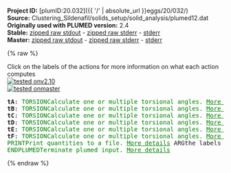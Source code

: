 **Project ID:** [plumID:20.032]({{ '/' | absolute_url }}eggs/20/032/)  
**Source:** Clustering_Sildenafil/solids_setup/solid_analysis/plumed12.dat  
**Originally used with PLUMED version:** 2.4  
**Stable:** [zipped raw stdout](plumed12.dat.plumed.stdout.txt.zip) - [zipped raw stderr](plumed12.dat.plumed.stderr.txt.zip) - [stderr](plumed12.dat.plumed.stderr)  
**Master:** [zipped raw stdout](plumed12.dat.plumed_master.stdout.txt.zip) - [zipped raw stderr](plumed12.dat.plumed_master.stderr.txt.zip) - [stderr](plumed12.dat.plumed_master.stderr)  

{% raw %}
<div class="plumedpreheader">
<div class="headerInfo" id="value_details_data/Clustering_Sildenafil/solids_setup/solid_analysis/plumed12.dat"> Click on the labels of the actions for more information on what each action computes </div>
<div class="containerBadge">
<div class="headerBadge"><a href="plumed12.dat.plumed.stderr"><img src="https://img.shields.io/badge/v2.10-passing-green.svg" alt="tested onv2.10" /></a></div>
<div class="headerBadge"><a href="plumed12.dat.plumed_master.stderr"><img src="https://img.shields.io/badge/master-passing-green.svg" alt="tested onmaster" /></a></div>
</div>
</div>
<pre class="plumedlisting">
<b name="data/Clustering_Sildenafil/solids_setup/solid_analysis/plumed12.dattA" onclick='showPath("data/Clustering_Sildenafil/solids_setup/solid_analysis/plumed12.dat","data/Clustering_Sildenafil/solids_setup/solid_analysis/plumed12.dattA","data/Clustering_Sildenafil/solids_setup/solid_analysis/plumed12.dattA","brown")'>tA</b>: <span class="plumedtooltip" style="color:green">TORSION<span class="right">Calculate one or multiple torsional angles. <a href="https://www.plumed.org/doc-master/user-doc/html/TORSION" style="color:green">More details</a><i></i></span></span> <span class="plumedtooltip">VECTOR1<span class="right">You should use VECTORA instead of this keyword which was used in older versions of PLUMED and is provided for back compatibility only<i></i></span></span>=763,757 <span class="plumedtooltip">AXIS<span class="right">two atoms that define an axis<i></i></span></span>=757,778 <span class="plumedtooltip">VECTOR2<span class="right">You should use VECTORB instead of this keyword which was used in older versions of PLUMED and is provided for back compatibility only<i></i></span></span>=778,784
<span style="display:none;" id="data/Clustering_Sildenafil/solids_setup/solid_analysis/plumed12.dattA">The TORSION action with label <b>tA</b> calculates the following quantities:<table  align="center" frame="void" width="95%" cellpadding="5%"><tr><td width="5%"><b> Quantity </b>  </td><td><b> Description </b> </td></tr><tr><td width="5%">tA.value</td><td>the TORSION involving these atoms</td></tr></table></span><b name="data/Clustering_Sildenafil/solids_setup/solid_analysis/plumed12.dattB" onclick='showPath("data/Clustering_Sildenafil/solids_setup/solid_analysis/plumed12.dat","data/Clustering_Sildenafil/solids_setup/solid_analysis/plumed12.dattB","data/Clustering_Sildenafil/solids_setup/solid_analysis/plumed12.dattB","brown")'>tB</b>: <span class="plumedtooltip" style="color:green">TORSION<span class="right">Calculate one or multiple torsional angles. <a href="https://www.plumed.org/doc-master/user-doc/html/TORSION" style="color:green">More details</a><i></i></span></span> <span class="plumedtooltip">VECTOR1<span class="right">You should use VECTORA instead of this keyword which was used in older versions of PLUMED and is provided for back compatibility only<i></i></span></span>=776,765 <span class="plumedtooltip">AXIS<span class="right">two atoms that define an axis<i></i></span></span>=765,758 <span class="plumedtooltip">VECTOR2<span class="right">You should use VECTORB instead of this keyword which was used in older versions of PLUMED and is provided for back compatibility only<i></i></span></span>=758,786
<span style="display:none;" id="data/Clustering_Sildenafil/solids_setup/solid_analysis/plumed12.dattB">The TORSION action with label <b>tB</b> calculates the following quantities:<table  align="center" frame="void" width="95%" cellpadding="5%"><tr><td width="5%"><b> Quantity </b>  </td><td><b> Description </b> </td></tr><tr><td width="5%">tB.value</td><td>the TORSION involving these atoms</td></tr></table></span><b name="data/Clustering_Sildenafil/solids_setup/solid_analysis/plumed12.dattC" onclick='showPath("data/Clustering_Sildenafil/solids_setup/solid_analysis/plumed12.dat","data/Clustering_Sildenafil/solids_setup/solid_analysis/plumed12.dattC","data/Clustering_Sildenafil/solids_setup/solid_analysis/plumed12.dattC","brown")'>tC</b>: <span class="plumedtooltip" style="color:green">TORSION<span class="right">Calculate one or multiple torsional angles. <a href="https://www.plumed.org/doc-master/user-doc/html/TORSION" style="color:green">More details</a><i></i></span></span> <span class="plumedtooltip">VECTOR1<span class="right">You should use VECTORA instead of this keyword which was used in older versions of PLUMED and is provided for back compatibility only<i></i></span></span>=765,758 <span class="plumedtooltip">AXIS<span class="right">two atoms that define an axis<i></i></span></span>=758,786 <span class="plumedtooltip">VECTOR2<span class="right">You should use VECTORB instead of this keyword which was used in older versions of PLUMED and is provided for back compatibility only<i></i></span></span>=786,798
<span style="display:none;" id="data/Clustering_Sildenafil/solids_setup/solid_analysis/plumed12.dattC">The TORSION action with label <b>tC</b> calculates the following quantities:<table  align="center" frame="void" width="95%" cellpadding="5%"><tr><td width="5%"><b> Quantity </b>  </td><td><b> Description </b> </td></tr><tr><td width="5%">tC.value</td><td>the TORSION involving these atoms</td></tr></table></span><b name="data/Clustering_Sildenafil/solids_setup/solid_analysis/plumed12.dattD" onclick='showPath("data/Clustering_Sildenafil/solids_setup/solid_analysis/plumed12.dat","data/Clustering_Sildenafil/solids_setup/solid_analysis/plumed12.dattD","data/Clustering_Sildenafil/solids_setup/solid_analysis/plumed12.dattD","brown")'>tD</b>: <span class="plumedtooltip" style="color:green">TORSION<span class="right">Calculate one or multiple torsional angles. <a href="https://www.plumed.org/doc-master/user-doc/html/TORSION" style="color:green">More details</a><i></i></span></span> <span class="plumedtooltip">VECTOR1<span class="right">You should use VECTORA instead of this keyword which was used in older versions of PLUMED and is provided for back compatibility only<i></i></span></span>=765,774 <span class="plumedtooltip">AXIS<span class="right">two atoms that define an axis<i></i></span></span>=774,768 <span class="plumedtooltip">VECTOR2<span class="right">You should use VECTORB instead of this keyword which was used in older versions of PLUMED and is provided for back compatibility only<i></i></span></span>=768,761
<span style="display:none;" id="data/Clustering_Sildenafil/solids_setup/solid_analysis/plumed12.dattD">The TORSION action with label <b>tD</b> calculates the following quantities:<table  align="center" frame="void" width="95%" cellpadding="5%"><tr><td width="5%"><b> Quantity </b>  </td><td><b> Description </b> </td></tr><tr><td width="5%">tD.value</td><td>the TORSION involving these atoms</td></tr></table></span><b name="data/Clustering_Sildenafil/solids_setup/solid_analysis/plumed12.dattE" onclick='showPath("data/Clustering_Sildenafil/solids_setup/solid_analysis/plumed12.dat","data/Clustering_Sildenafil/solids_setup/solid_analysis/plumed12.dattE","data/Clustering_Sildenafil/solids_setup/solid_analysis/plumed12.dattE","brown")'>tE</b>: <span class="plumedtooltip" style="color:green">TORSION<span class="right">Calculate one or multiple torsional angles. <a href="https://www.plumed.org/doc-master/user-doc/html/TORSION" style="color:green">More details</a><i></i></span></span> <span class="plumedtooltip">VECTOR1<span class="right">You should use VECTORA instead of this keyword which was used in older versions of PLUMED and is provided for back compatibility only<i></i></span></span>=767,771 <span class="plumedtooltip">AXIS<span class="right">two atoms that define an axis<i></i></span></span>=771,802 <span class="plumedtooltip">VECTOR2<span class="right">You should use VECTORB instead of this keyword which was used in older versions of PLUMED and is provided for back compatibility only<i></i></span></span>=802,817
<span style="display:none;" id="data/Clustering_Sildenafil/solids_setup/solid_analysis/plumed12.dattE">The TORSION action with label <b>tE</b> calculates the following quantities:<table  align="center" frame="void" width="95%" cellpadding="5%"><tr><td width="5%"><b> Quantity </b>  </td><td><b> Description </b> </td></tr><tr><td width="5%">tE.value</td><td>the TORSION involving these atoms</td></tr></table></span><b name="data/Clustering_Sildenafil/solids_setup/solid_analysis/plumed12.dattF" onclick='showPath("data/Clustering_Sildenafil/solids_setup/solid_analysis/plumed12.dat","data/Clustering_Sildenafil/solids_setup/solid_analysis/plumed12.dattF","data/Clustering_Sildenafil/solids_setup/solid_analysis/plumed12.dattF","brown")'>tF</b>: <span class="plumedtooltip" style="color:green">TORSION<span class="right">Calculate one or multiple torsional angles. <a href="https://www.plumed.org/doc-master/user-doc/html/TORSION" style="color:green">More details</a><i></i></span></span> <span class="plumedtooltip">VECTOR1<span class="right">You should use VECTORA instead of this keyword which was used in older versions of PLUMED and is provided for back compatibility only<i></i></span></span>=771,802 <span class="plumedtooltip">AXIS<span class="right">two atoms that define an axis<i></i></span></span>=802,817 <span class="plumedtooltip">VECTOR2<span class="right">You should use VECTORB instead of this keyword which was used in older versions of PLUMED and is provided for back compatibility only<i></i></span></span>=817,813
<span style="display:none;" id="data/Clustering_Sildenafil/solids_setup/solid_analysis/plumed12.dattF">The TORSION action with label <b>tF</b> calculates the following quantities:<table  align="center" frame="void" width="95%" cellpadding="5%"><tr><td width="5%"><b> Quantity </b>  </td><td><b> Description </b> </td></tr><tr><td width="5%">tF.value</td><td>the TORSION involving these atoms</td></tr></table></span><span class="plumedtooltip" style="color:green">PRINT<span class="right">Print quantities to a file. <a href="https://www.plumed.org/doc-master/user-doc/html/PRINT" style="color:green">More details</a><i></i></span></span> <span class="plumedtooltip">ARG<span class="right">the labels of the values that you would like to print to the file<i></i></span></span>=<b name="data/Clustering_Sildenafil/solids_setup/solid_analysis/plumed12.dattA">tA</b>,<b name="data/Clustering_Sildenafil/solids_setup/solid_analysis/plumed12.dattB">tB</b>,<b name="data/Clustering_Sildenafil/solids_setup/solid_analysis/plumed12.dattC">tC</b>,<b name="data/Clustering_Sildenafil/solids_setup/solid_analysis/plumed12.dattD">tD</b>,<b name="data/Clustering_Sildenafil/solids_setup/solid_analysis/plumed12.dattE">tE</b>,<b name="data/Clustering_Sildenafil/solids_setup/solid_analysis/plumed12.dattF">tF</b> <span class="plumedtooltip">FILE<span class="right">the name of the file on which to output these quantities<i></i></span></span>=cluster_data_12
<span style="display:none;" id="data/Clustering_Sildenafil/solids_setup/solid_analysis/plumed12.dat">The PRINT action with label <b></b> calculates something</span><span class="plumedtooltip" style="color:green">ENDPLUMED<span class="right">Terminate plumed input. <a href="https://www.plumed.org/doc-master/user-doc/html/ENDPLUMED" style="color:green">More details</a><i></i></span></span><span style="color:blue" class="comment">
</span></pre>
{% endraw %}
